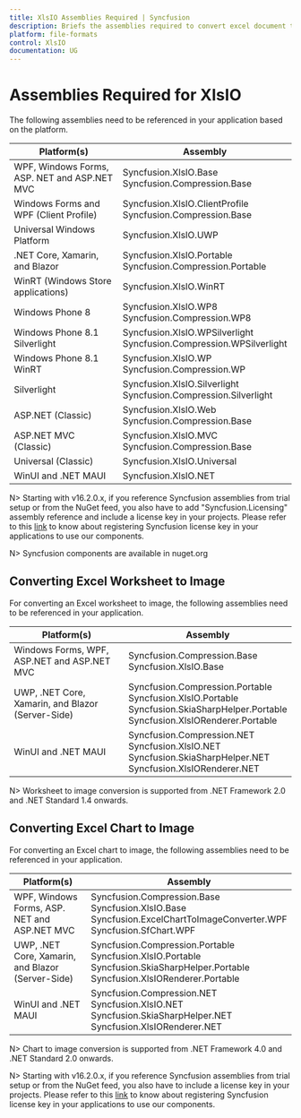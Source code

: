 ```yaml
---
title: XlsIO Assemblies Required | Syncfusion
description: Briefs the assemblies required to convert excel document to PDF, excel worksheet to image & excel chart to image for various platforms and frameworks.
platform: file-formats
control: XlsIO
documentation: UG
---
```


# Assemblies Required for XlsIO

The following assemblies need to be referenced in your application based on the platform.
<table>
<tr>
<thead><th>
Platform(s)</th>
<th>
Assembly
</th>
</thead>
</tr>
<tbody>
<tr>
<td>
WPF, Windows Forms, ASP. NET and ASP.NET MVC
</td>
<td>
Syncfusion.XlsIO.Base<br/>
Syncfusion.Compression.Base
</td>
</tr>
<tr>
<td>
Windows Forms and WPF (Client Profile)
</td>
<td>
Syncfusion.XlsIO.ClientProfile<br/>
Syncfusion.Compression.Base
</td>
</tr>
<tr>
<td>
Universal Windows Platform
</td>
<td>
Syncfusion.XlsIO.UWP
</td>
</tr>
<tr>
<td>
.NET Core, Xamarin, and Blazor
</td>
<td>
Syncfusion.XlsIO.Portable<br/>
Syncfusion.Compression.Portable
</td>
</tr>
<tr>
<td>
WinRT (Windows Store applications)
</td>
<td>
Syncfusion.XlsIO.WinRT
</td>
</tr>
<tr>
<td>
Windows Phone 8
</td>
<td>
Syncfusion.XlsIO.WP8<br/>
Syncfusion.Compression.WP8
</td>
</tr>
<tr>
<td>
Windows Phone 8.1 Silverlight
</td>
<td>
Syncfusion.XlsIO.WPSilverlight<br/>
Syncfusion.Compression.WPSilverlight
</td>
</tr>
<tr>
<td>
Windows Phone 8.1 WinRT
</td>
<td>
Syncfusion.XlsIO.WP<br/>
Syncfusion.Compression.WP
</td>
</tr>
<tr>
<td>
Silverlight
</td>
<td>
Syncfusion.XlsIO.Silverlight<br/>
Syncfusion.Compression.Silverlight
</td>
</tr>
<tr>
<td>
ASP.NET (Classic)
</td>
<td>
Syncfusion.XlsIO.Web<br/>
Syncfusion.Compression.Base
</td>
</tr>
<tr>
<td>
ASP.NET MVC (Classic)
</td>
<td>
Syncfusion.XlsIO.MVC<br/>
Syncfusion.Compression.Base
</td>
</tr>
<tr>
<td>
Universal (Classic)
</td>
<td>
Syncfusion.XlsIO.Universal
</td>
</tr>
<tr>
<td>
WinUI and .NET MAUI
</td>
<td>
Syncfusion.XlsIO.NET
</td>
</tr>
</tbody>
</table>

N> Starting with v16.2.0.x, if you reference Syncfusion assemblies from trial setup or from the NuGet feed, you also have to add "Syncfusion.Licensing" assembly reference and include a license key in your projects. Please refer to this [link](https://help.syncfusion.com/common/essential-studio/licensing/overview) to know about registering Syncfusion license key in your applications to use our components.

N> Syncfusion components are available in nuget.org

## Converting Excel Worksheet to Image

For converting an Excel worksheet to image, the following assemblies need to be referenced in your application.

<table>
<tr>
<thead><th>
Platform(s)</th>
<th>
Assembly
</th>
</thead>
</tr>
<tbody>
<tr>
<td>
Windows Forms, WPF, ASP.NET and ASP.NET MVC
</td>
<td>
Syncfusion.Compression.Base<br/>
Syncfusion.XlsIO.Base
</td>
</tr>
<tr>
<td>
UWP, .NET Core, Xamarin, and Blazor (Server-Side)
</td>
<td>
Syncfusion.Compression.Portable<br/>
Syncfusion.XlsIO.Portable<br/>
Syncfusion.SkiaSharpHelper.Portable<br/>
Syncfusion.XlsIORenderer.Portable
</td>
</tr>
<tr>
<td>
WinUI and .NET MAUI
</td>
<td>
Syncfusion.Compression.NET<br/>
Syncfusion.XlsIO.NET<br/>
Syncfusion.SkiaSharpHelper.NET<br/>
Syncfusion.XlsIORenderer.NET<br/>
</td>
</tr>
</tbody>
</table>

N> Worksheet to image conversion is supported from .NET Framework 2.0 and .NET Standard 1.4 onwards.

## Converting Excel Chart to Image

For converting an Excel chart to image, the following assemblies need to be referenced in your application.
<table>
<tr>
<th>
Platform(s)
</th>
<th>
Assembly
</th>
</tr>
<tbody>
<tr>
<td>
WPF, Windows Forms, ASP. NET and ASP.NET MVC
</td>
<td>
Syncfusion.Compression.Base<br/>
Syncfusion.XlsIO.Base<br/>
Syncfusion.ExcelChartToImageConverter.WPF<br/>
Syncfusion.SfChart.WPF
</td>
</tr>
<tr>
<td>
UWP, .NET Core, Xamarin, and Blazor (Server-Side)
</td>
<td>
Syncfusion.Compression.Portable<br/>
Syncfusion.XlsIO.Portable<br/>
Syncfusion.SkiaSharpHelper.Portable<br/>
Syncfusion.XlsIORenderer.Portable
</td>
</tr>
<tr>
<td>
WinUI and .NET MAUI
</td>
<td>
Syncfusion.Compression.NET<br/>
Syncfusion.XlsIO.NET<br/>
Syncfusion.SkiaSharpHelper.NET<br/>
Syncfusion.XlsIORenderer.NET<br/>
</td>
</tr>
</tbody>
</table>

N>  Chart to image conversion is supported from .NET Framework 4.0 and .NET Standard 2.0 onwards.

N> Starting with v16.2.0.x, if you reference Syncfusion assemblies from trial setup or from the NuGet feed, you also have to include a license key in your projects. Please refer to this [link](https://help.syncfusion.com/common/essential-studio/licensing/overview) to know about registering Syncfusion license key in your applications to use our components.
